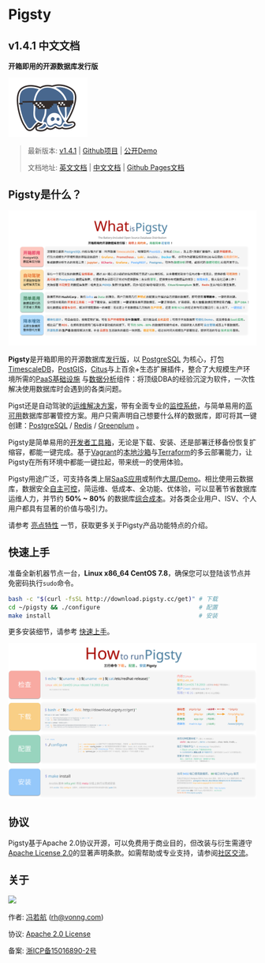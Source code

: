 # Pigsty

## v1.4.1 中文文档

**开箱即用的开源数据库发行版**

[![logo](../_media/icon.svg)](/)

> 最新版本: [v1.4.1](https://github.com/Vonng/pigsty/releases/tag/v1.4.1)  |  [Github项目](https://github.com/Vonng/pigsty) | [公开Demo](http://home.pigsty.cc)
>
> 文档地址: [英文文档](https://pigsty.cc/) | [中文文档](https://pigsty.cc/#/zh-cn/) | [Github Pages文档](https://vonng.github.io/pigsty/#/)



## Pigsty是什么？

[![](../_media/WHAT_ZH.svg)](s-feature.md)

**Pigsty**是开箱即用的开源数据库[发行版](s-feature.md#PostgreSQL数据库发行版)，以 [PostgreSQL](https://www.postgresql.org/) 为核心，打包[TimescaleDB](https://www.timescale.com/)，[PostGIS](https://postgis.net/)，[Citus](https://www.citusdata.com/)与上百余+生态扩展插件，整合了大规模生产环境所需的[PaaS基础设施](c-infra.md#基础设施) 与[数据分析](s-feature.md#数据分析与可视化应用)组件：将顶级DBA的经验沉淀为软件，一次性解决使用数据库时会遇到的各类问题。

Pigst还是自动驾驶的[运维解决方案](s-feature.md#智能监控管控运维解决方案)，带有全面专业的[监控系统](s-feature.md#极致入微可观测)，与简单易用的[高可用](s-feature.md#自动驾驶高可用)数据库部署管控方案。用户只需声明自己想要什么样的数据库，即可将其一键创建：[PostgreSQL](c-pgsql.md) / [Redis](c-redis.md) / [Greenplum](d-matrixdb.md) 。

Pigsty是简单易用的[开发者工具箱](s-feature.md#数据库即代码开发者工具箱)，无论是下载、安装、还是部署迁移备份恢复扩缩容，都能一键完成。基于[Vagrant](d-sandbox.md#Vagrant)的[本地沙箱](d-sandbox.md)与[Terraform](d-sandbox.md#terraform)的多云部署能力，让Pigsty在所有环境中都能一键拉起，带来统一的使用体验。

Pigsty用途广泛，可支持各类上层[SaaS应用](s-feature.md#SaaS软件应用)或制作[大屏/Demo](s-feature.md#数据分析与可视化应用)。相比使用云数据库，数据安全[自主可控](s-feature.md#自主可控)，简运维、低成本、全功能、优体验，可以显著节省数据库运维人力，并节约 **50% ~ 80%** 的数据库[综合成本](s-feature.md#降本增效)。对各类企业用户、ISV、个人用户都具有显著的价值与吸引力。

请参考 [亮点特性](s-feature.md) 一节，获取更多关于Pigsty产品功能特点的介绍。




## 快速上手

准备全新机器节点一台，**Linux x86_64 CentOS 7.8**，确保您可以登陆该节点并免密码执行`sudo`命令。

```bash
bash -c "$(curl -fsSL http://download.pigsty.cc/get)" # 下载
cd ~/pigsty && ./configure                            # 配置
make install                                          # 安装
```

更多安装细节，请参考 [快速上手](s-install.md)。

[![](../_media/HOW_ZH.svg)](s-install.md)




## 协议

Pigsty基于Apache 2.0协议开源，可以免费用于商业目的，但改装与衍生需遵守[Apache License 2.0](https://raw.githubusercontent.com/Vonng/pigsty/master/LICENSE)的显著声明条款。如需帮助或专业支持，请参阅[社区交流](community.md)。



## 关于

[![](https://star-history.com/#vonng/pigsty&Date)](https://github.com/Vonng/pigsty)

作者: [冯若航](https://vonng.com/en/) ([rh@vonng.com](mailto:rh@vonng.com))

协议: [Apache 2.0 License](https://github.com/Vonng/Capslock/blob/master/LICENSE)

备案: [浙ICP备15016890-2号](https://beian.miit.gov.cn/)
